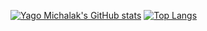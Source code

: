 [![Yago Michalak's GitHub stats](https://github-readme-stats.vercel.app/api?username=yagomichalak&show_icons=true&theme=tokyonight)](https://github.com/yagomichalak/github-readme-stats)
[![Top Langs](https://github-readme-stats.vercel.app/api/top-langs/?username=yagomichalak&layout=compact&langs_count=8&show_icons=true&theme=tokyonight)](https://github.com/yagomichalak/github-readme-stats)
